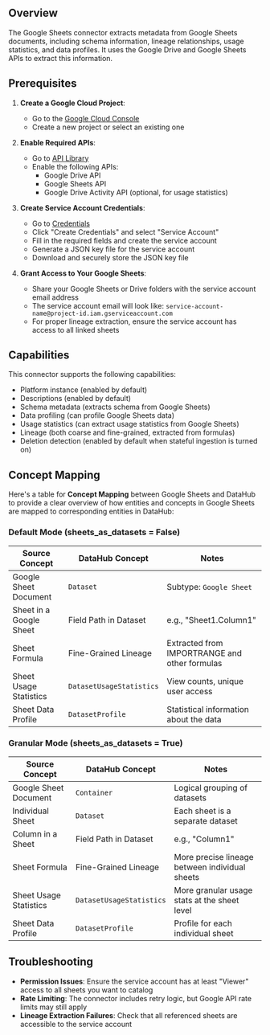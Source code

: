 ## Overview

The Google Sheets connector extracts metadata from Google Sheets documents, including schema information, lineage relationships, usage statistics, and data profiles. It uses the Google Drive and Google Sheets APIs to extract this information.

## Prerequisites

1. **Create a Google Cloud Project**:

   - Go to the [Google Cloud Console](https://console.cloud.google.com/)
   - Create a new project or select an existing one

2. **Enable Required APIs**:

   - Go to [API Library](https://console.cloud.google.com/apis/library)
   - Enable the following APIs:
     - Google Drive API
     - Google Sheets API
     - Google Drive Activity API (optional, for usage statistics)

3. **Create Service Account Credentials**:

   - Go to [Credentials](https://console.cloud.google.com/apis/credentials)
   - Click "Create Credentials" and select "Service Account"
   - Fill in the required fields and create the service account
   - Generate a JSON key file for the service account
   - Download and securely store the JSON key file

4. **Grant Access to Your Google Sheets**:
   - Share your Google Sheets or Drive folders with the service account email address
   - The service account email will look like: `service-account-name@project-id.iam.gserviceaccount.com`
   - For proper lineage extraction, ensure the service account has access to all linked sheets

## Capabilities

This connector supports the following capabilities:

- Platform instance (enabled by default)
- Descriptions (enabled by default)
- Schema metadata (extracts schema from Google Sheets)
- Data profiling (can profile Google Sheets data)
- Usage statistics (can extract usage statistics from Google Sheets)
- Lineage (both coarse and fine-grained, extracted from formulas)
- Deletion detection (enabled by default when stateful ingestion is turned on)

## Concept Mapping

Here's a table for **Concept Mapping** between Google Sheets and DataHub to provide a clear overview of how entities and concepts in Google Sheets are mapped to corresponding entities in DataHub:

### Default Mode (sheets_as_datasets = False)

| Source Concept          | DataHub Concept          | Notes                                         |
| ----------------------- | ------------------------ | --------------------------------------------- |
| Google Sheet Document   | `Dataset`                | Subtype: `Google Sheet`                       |
| Sheet in a Google Sheet | Field Path in Dataset    | e.g., "Sheet1.Column1"                        |
| Sheet Formula           | Fine-Grained Lineage     | Extracted from IMPORTRANGE and other formulas |
| Sheet Usage Statistics  | `DatasetUsageStatistics` | View counts, unique user access               |
| Sheet Data Profile      | `DatasetProfile`         | Statistical information about the data        |

### Granular Mode (sheets_as_datasets = True)

| Source Concept         | DataHub Concept          | Notes                                          |
| ---------------------- | ------------------------ | ---------------------------------------------- |
| Google Sheet Document  | `Container`              | Logical grouping of datasets                   |
| Individual Sheet       | `Dataset`                | Each sheet is a separate dataset               |
| Column in a Sheet      | Field Path in Dataset    | e.g., "Column1"                                |
| Sheet Formula          | Fine-Grained Lineage     | More precise lineage between individual sheets |
| Sheet Usage Statistics | `DatasetUsageStatistics` | More granular usage stats at the sheet level   |
| Sheet Data Profile     | `DatasetProfile`         | Profile for each individual sheet              |

## Troubleshooting

- **Permission Issues**: Ensure the service account has at least "Viewer" access to all sheets you want to catalog
- **Rate Limiting**: The connector includes retry logic, but Google API rate limits may still apply
- **Lineage Extraction Failures**: Check that all referenced sheets are accessible to the service account
